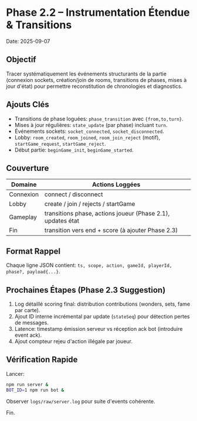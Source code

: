 # Phase 2.2 – Instrumentation Étendue & Transitions
Date: 2025-09-07

## Objectif
Tracer systématiquement les événements structurants de la partie (connexion sockets, création/join de rooms, transitions de phases, mises à jour d'état) pour permettre reconstitution de chronologies et diagnostics.

## Ajouts Clés
- Transitions de phase loguées: `phase_transition` avec `{from,to,turn}`.
- Mises à jour régulières: `state_update` (par phase) incluant `turn`.
- Événements sockets: `socket_connected`, `socket_disconnected`.
- Lobby: `room_created`, `room_joined`, `room_join_reject` (motif), `startGame_request`, `startGame_reject`.
- Début partie: `beginGame_init`, `beginGame_started`.

## Couverture
| Domaine | Actions Loggées |
|---------|-----------------|
| Connexion | connect / disconnect |
| Lobby | create / join / rejects / startGame |
| Gameplay | transitions phase, actions joueur (Phase 2.1), updates état |
| Fin | transition vers end + score (à ajouter Phase 2.3) |

## Format Rappel
Chaque ligne JSON contient: `ts, scope, action, gameId, playerId, phase?, payload{...}`.

## Prochaines Étapes (Phase 2.3 Suggestion)
1. Log détaillé scoring final: distribution contributions (wonders, sets, fame par carte).
2. Ajout ID interne incrémental par update (`stateSeq`) pour détection pertes de messages.
3. Latence: timestamp émission serveur vs réception ack bot (introduire event ack). 
4. Ajout compteur rejeu d'action illégale par joueur.

## Vérification Rapide
Lancer:
```bash
npm run server &
BOT_ID=1 npm run bot &
```
Observer `logs/raw/server.log` pour suite d'events cohérente.

Fin.
